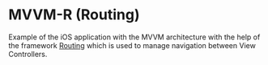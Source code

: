 # MVVM-R (Routing)

Example of the iOS application with the MVVM architecture with the help of the framework [Routing](https://github.com/jwalapr/Routing) which is used to manage navigation between View Controllers.